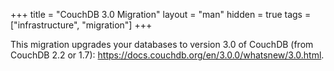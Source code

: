 +++
title = "CouchDB 3.0 Migration"
layout = "man"
hidden = true
tags = ["infrastructure", "migration"]
+++

This migration upgrades your databases to version 3.0 of CouchDB (from CouchDB 2.2 or 1.7): https://docs.couchdb.org/en/3.0.0/whatsnew/3.0.html.
